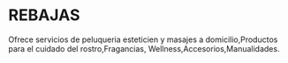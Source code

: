 # REBAJAS
Ofrece servicios de peluqueria esteticien y masajes a domicilio,Productos para el cuidado del rostro,Fragancias, Wellness,Accesorios,Manualidades.
